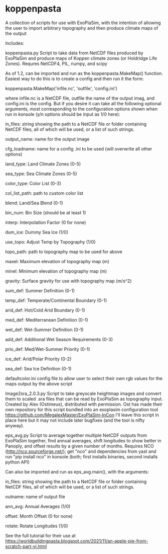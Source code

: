 # koppenpasta
A collection of scripts for use with ExoPlaSim, with the intention of allowing the user to import arbitrary topography and then produce climate maps of the output

Includes:

koppenpasta.py
  Script to take data from NetCDF files produced by ExoPlaSim and produce maps of Koppen climate zones (or Holdridge Life Zones).
  Requres NetCDF4, PIL, numpy, and scipy
  
  As of 1.2, can be imported and run as the koppenpasta.MakeMap() function. Easiest way to do this is to create a config and then run it the form:
  
  koppenpasta.MakeMap('infile.nc', 'outfile', 'config.ini')
  
  where infile.nc is a NetCDF file, outfile the name of the output imag, and config.ini is the config. But if you desire it can take all the following optional arguments, most corresponding to the configuration options shown when run in konsole (y/n options should be input as 1/0 here):
  
  in_files: string showing the path to a NetCDF file or folder containing NetCDF files, all of which will be used, or a list of such strings.
  
  output_name: name for the output image
  
  cfg_loadname: name for a config .ini to be used (will overwrite all other options)
  
  land_type: Land Climate Zones (0-5)
  
  sea_type: Sea Climate Zones (0-5)
  
  color_type: Color List (0-3)
  
  col_list_path: path to custom color list
  
  blend: Land/Sea Blend (0-1)
  
  bin_num: Bin Size (should be at least 1)
  
  interp: Interpolation Factor (0 for none)
  
  dum_ice: Dummy Sea Ice (1/0)
  
  use_topo: Adjust Temp by Topography (1/0)
  
  topo_path: path to topography map to be used for above
  
  maxel: Maximum elevation of topography map (m)
  
  minel: Minimum elevation of topography map (m)
  
  gravity: Surface gravity for use with topography map (m/s^2)
  
  sum_def: Summer Definition (0-1)
  
  temp_def: Temperate/Continental Boundary (0-1)
  
  arid_def: Hot/Cold Arid Boundary (0-1)
  
  med_def: Mediterranean Definition (0-1)
  
  wet_def: Wet-Summer Definition (0-1)
  
  add_def: Additional Wet Season Requirements (0-3)
  
  prio_def: Med/Wet-Summer Priority (0-1)
  
  ice_def: Arid/Polar Priority (0-2)
  
  sea_def: Sea Ice Definition (0-1)
  

defaultcolor.ini
  config file to allow user to select their own rgb values for the maps output by the above script

Image2sra_2.0.3.py
  Script to take greyscale heightmap images and convert them to scaled .sra files that can be read by ExoPlaSim as topography input. Created by Alex (Ostimeus), distributed with permission.
  Ost has made their own repository for this script bundled into an exoplasim configuration tool https://github.com/MegalexMaster/ExoPlaSim-InCon
  I'll leave this script in place here but it may not include later bugfixes (and the tool is nifty anyway).
  
eps_avg.py
  Script to average together multiple NetCDF outputs from ExoPlaSim together, find annual averages, shift longitudes to show better in Panoply, and offset results by a given number of months. Requires NCO (http://nco.sourceforge.net/); get "nco" and dependencies from yast and run "pip install nco" in konsole (both; first installs binaries, second installs python API)
  
  Can also be imported and run as eps_avg.main(), with the arguments:
  
  in_files: string showing the path to a NetCDF file or folder containing NetCDF files, all of which will be used, or a list of such strings.
  
  outname: name of output file
  
  ann_avg: Annual Averages (1/0)
  
  offset: Month Offset (0 for none)
  
  rotate: Rotate Longitudes (1/0)

See the full tutorial for their use at https://worldbuildingpasta.blogspot.com/2021/11/an-apple-pie-from-scratch-part-vi.html
